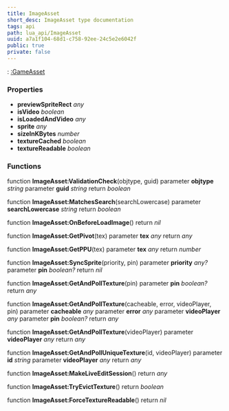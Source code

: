 ```yaml
---
title: ImageAsset
short_desc: ImageAsset type documentation
tags: api
path: lua_api/ImageAsset
uuid: a7a1f104-68d1-c758-92ee-24c5e2e6042f
public: true
private: false
---
```


 : [:GameAsset](/lua_api/ImageAsset)

### Properties

* **previewSpriteRect** *any* 
* **isVideo** *boolean* 
* **isLoadedAndVideo** *any* 
* **sprite** *any* 
* **sizeInKBytes** *number* 
* **textureCached** *boolean* 
* **textureReadable** *boolean* 

### Functions

function **ImageAsset:ValidationCheck**(objtype, guid)
  parameter **objtype** *string*
  parameter **guid** *string*
  return *boolean*

function **ImageAsset:MatchesSearch**(searchLowercase)
  parameter **searchLowercase** *string*
  return *boolean*

function **ImageAsset:OnBeforeLoadImage**()
  return *nil*

function **ImageAsset:GetPivot**(tex)
  parameter **tex** *any*
  return *any*

function **ImageAsset:GetPPU**(tex)
  parameter **tex** *any*
  return *number*

function **ImageAsset:SyncSprite**(priority, pin)
  parameter **priority** *any?*
  parameter **pin** *boolean?*
  return *nil*

function **ImageAsset:GetAndPollTexture**(pin)
  parameter **pin** *boolean?*
  return *any*

function **ImageAsset:GetAndPollTexture**(cacheable, error, videoPlayer, pin)
  parameter **cacheable** *any*
  parameter **error** *any*
  parameter **videoPlayer** *any*
  parameter **pin** *boolean?*
  return *any*

function **ImageAsset:GetAndPollTexture**(videoPlayer)
  parameter **videoPlayer** *any*
  return *any*

function **ImageAsset:GetAndPollUniqueTexture**(id, videoPlayer)
  parameter **id** *string*
  parameter **videoPlayer** *any*
  return *any*

function **ImageAsset:MakeLiveEditSession**()
  return *any*

function **ImageAsset:TryEvictTexture**()
  return *boolean*

function **ImageAsset:ForceTextureReadable**()
  return *nil*
